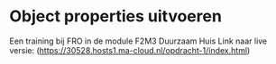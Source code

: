 # Object properties uitvoeren

Een training bij FRO in de module F2M3 Duurzaam Huis
Link naar live versie: (<https://30528.hosts1.ma-cloud.nl/opdracht-1/index.html>)
